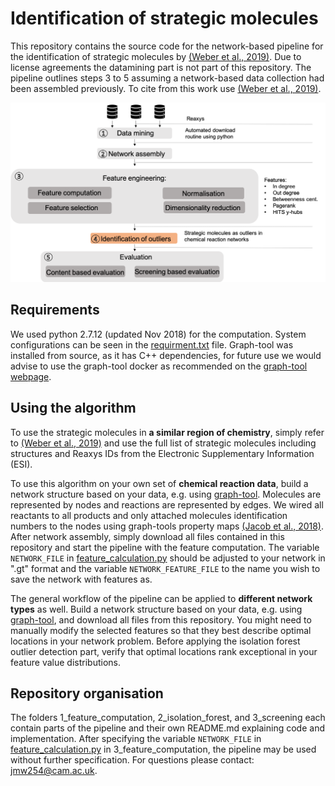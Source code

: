 # Identification of strategic molecules

This repository contains the source code for the network-based pipeline for the identification of strategic molecules by [(Weber et al., 2019)]. Due to license agreements the datamining part is not part of this repository. The pipeline outlines steps 3 to 5 assuming a network-based data collection had been assembled previously. To cite from this work use [(Weber et al., 2019)]. 




<img align="centre" src="documents/pipeline.png" width="600" > 

## Requirements
We used python 2.7.12 (updated Nov 2018) for the computation. System configurations can be seen in the [requirment.txt] file. Graph-tool was installed from source, as it has C++ dependencies, for future use we would advise to use the graph-tool docker as recommended on the [graph-tool webpage]. 

## Using the algorithm 

To use the strategic molecules in **a similar region of chemistry**, simply refer to [(Weber et al., 2019)] and use the full list of strategic molecules including structures and Reaxys IDs from the Electronic Supplementary Information (ESI).

To use this algorithm on your own set of **chemical reaction data**, build a network structure based on your data, e.g. using [graph-tool]. Molecules are represented by nodes and reactions are represented by edges. We wired all reactants to all products and only attached molecules identification numbers to the nodes using graph-tools property maps [(Jacob et al., 2018)]. After network assembly, simply download all files contained in this repository and start the pipeline with the feature computation. The variable `NETWORK_FILE` in [feature_calculation.py] should be adjusted to your network in ".gt" format and the variable `NETWORK_FEATURE_FILE` to the name you wish to save the network with features as. 

The general workflow of the pipeline can be applied to **different network types** as well. Build a network structure based on your data, e.g. using [graph-tool], and download all files from this repository. You might need to manually modify the selected features so that they best describe optimal locations in your network problem. Before applying the isolation forest outlier detection part, verify that optimal locations rank exceptional in your feature value distributions. 

## Repository organisation 
The folders 1_feature_computation, 2_isolation_forest, and 3_screening each contain parts of the pipeline and their own README.md explaining code and implementation. After specifying the variable `NETWORK_FILE` in [feature_calculation.py] in 3_feature_computation, the pipeline may be used without further specification. For questions please contact: <jmw254@cam.ac.uk>.



[(Weber et al., 2019)]: https://pubs.rsc.org/en/content/articlelanding/2019/re/c9re00213h/unauth#!divAbstract
[graph-tool]: https://graph-tool.skewed.de/static/doc/quickstart.html
[feature_calculation.py]: https://github.com/Jana-Marie-Weber/strategic_molecules/blob/master/1_feature_computation/feature_calculation.py
[(Jacob et al., 2018)]: https://pubs.rsc.org/en/content/articlehtml/2018/re/c7re00129k

[graph-tool webpage]: https://git.skewed.de/count0/graph-tool/wikis/installation-instructions#installing-using-docker
[requirment.txt]: https://github.com/Jana-Marie-Weber/strategic_molecules/blob/master/requirements.txt
